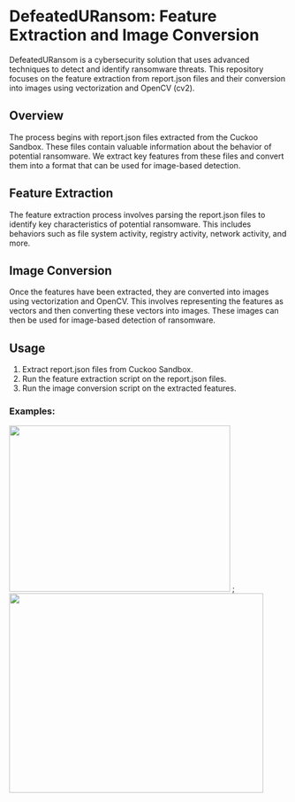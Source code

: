 # DefeatedURansom: Feature Extraction and Image Conversion

DefeatedURansom is a cybersecurity solution that uses advanced techniques to detect and identify ransomware threats. This repository focuses on the feature extraction from report.json files and their conversion into images using vectorization and OpenCV (cv2).

## Overview
The process begins with report.json files extracted from the Cuckoo Sandbox. These files contain valuable information about the behavior of potential ransomware. We extract key features from these files and convert them into a format that can be used for image-based detection.

## Feature Extraction
The feature extraction process involves parsing the report.json files to identify key characteristics of potential ransomware. This includes behaviors such as file system activity, registry activity, network activity, and more.

## Image Conversion
Once the features have been extracted, they are converted into images using vectorization and OpenCV. This involves representing the features as vectors and then converting these vectors into images. These images can then be used for image-based detection of ransomware.

## Usage
1. Extract report.json files from Cuckoo Sandbox.
2. Run the feature extraction script on the report.json files.
3. Run the image conversion script on the extracted features.

### Examples:
<img src="https://github.com/Youssef-AK/DefeatedURansom/assets/40705538/0c90c62c-d434-4ec8-88e2-9592c7e4981b" width="400" height="300"> ; <img src="https://github.com/Youssef-AK/DefeatedURansom/assets/40705538/b7c63ed0-86d7-4228-942c-3372908f0465" width="460" height="360">
